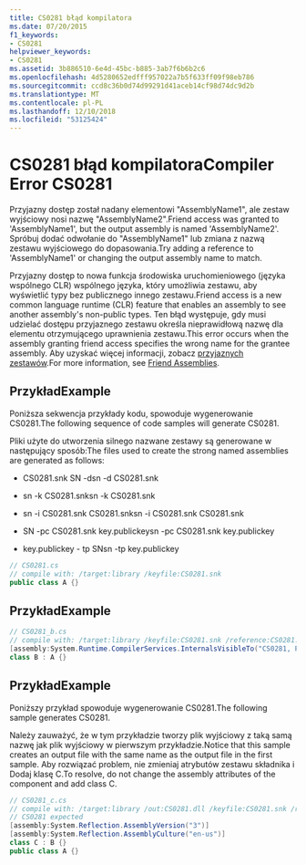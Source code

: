 ```yaml
---
title: CS0281 błąd kompilatora
ms.date: 07/20/2015
f1_keywords:
- CS0281
helpviewer_keywords:
- CS0281
ms.assetid: 3b886510-6e4d-45bc-b885-3ab7f6b6b2c6
ms.openlocfilehash: 4d5280652edfff957022a7b5f633ff09f98eb786
ms.sourcegitcommit: ccd8c36b0d74d99291d41aceb14cf98d74dc9d2b
ms.translationtype: MT
ms.contentlocale: pl-PL
ms.lasthandoff: 12/10/2018
ms.locfileid: "53125424"
---
```

# <a name="compiler-error-cs0281"></a><span data-ttu-id="94325-102">CS0281 błąd kompilatora</span><span class="sxs-lookup"><span data-stu-id="94325-102">Compiler Error CS0281</span></span>
<span data-ttu-id="94325-103">Przyjazny dostęp został nadany elementowi "AssemblyName1", ale zestaw wyjściowy nosi nazwę "AssemblyName2".</span><span class="sxs-lookup"><span data-stu-id="94325-103">Friend access was granted to 'AssemblyName1', but the output assembly is named 'AssemblyName2'.</span></span> <span data-ttu-id="94325-104">Spróbuj dodać odwołanie do "AssemblyName1" lub zmiana z nazwą zestawu wyjściowego do dopasowania.</span><span class="sxs-lookup"><span data-stu-id="94325-104">Try adding a reference to 'AssemblyName1' or changing the output assembly name to match.</span></span>  
  
 <span data-ttu-id="94325-105">Przyjazny dostęp to nowa funkcja środowiska uruchomieniowego (języka wspólnego CLR) wspólnego języka, który umożliwia zestawu, aby wyświetlić typy bez publicznego innego zestawu.</span><span class="sxs-lookup"><span data-stu-id="94325-105">Friend access is a new common language runtime (CLR) feature that enables an assembly to see another assembly's non-public types.</span></span> <span data-ttu-id="94325-106">Ten błąd występuje, gdy musi udzielać dostępu przyjaznego zestawu określa nieprawidłową nazwę dla elementu otrzymującego uprawnienia zestawu.</span><span class="sxs-lookup"><span data-stu-id="94325-106">This error occurs when the assembly granting friend access specifies the wrong name for the grantee assembly.</span></span> <span data-ttu-id="94325-107">Aby uzyskać więcej informacji, zobacz [przyjaznych zestawów](../programming-guide/concepts/assemblies-gac/friend-assemblies.md).</span><span class="sxs-lookup"><span data-stu-id="94325-107">For more information, see [Friend Assemblies](../programming-guide/concepts/assemblies-gac/friend-assemblies.md).</span></span>  
  
## <a name="example"></a><span data-ttu-id="94325-108">Przykład</span><span class="sxs-lookup"><span data-stu-id="94325-108">Example</span></span>  
 <span data-ttu-id="94325-109">Poniższa sekwencja przykłady kodu, spowoduje wygenerowanie CS0281.</span><span class="sxs-lookup"><span data-stu-id="94325-109">The following sequence of code samples will generate CS0281.</span></span>  
  
 <span data-ttu-id="94325-110">Pliki użyte do utworzenia silnego nazwane zestawy są generowane w następujący sposób:</span><span class="sxs-lookup"><span data-stu-id="94325-110">The files used to create the strong named assemblies are generated as follows:</span></span>  
  
-   <span data-ttu-id="94325-111">CS0281.snk SN -d</span><span class="sxs-lookup"><span data-stu-id="94325-111">sn -d CS0281.snk</span></span>  
  
-   <span data-ttu-id="94325-112">sn -k CS0281.snk</span><span class="sxs-lookup"><span data-stu-id="94325-112">sn -k CS0281.snk</span></span>  
  
-   <span data-ttu-id="94325-113">sn -i CS0281.snk CS0281.snk</span><span class="sxs-lookup"><span data-stu-id="94325-113">sn -i CS0281.snk CS0281.snk</span></span>  
  
-   <span data-ttu-id="94325-114">SN -pc CS0281.snk key.publickey</span><span class="sxs-lookup"><span data-stu-id="94325-114">sn -pc CS0281.snk key.publickey</span></span>  
  
-   <span data-ttu-id="94325-115">key.publickey - tp SN</span><span class="sxs-lookup"><span data-stu-id="94325-115">sn -tp key.publickey</span></span>  
  
```csharp  
// CS0281.cs  
// compile with: /target:library /keyfile:CS0281.snk  
public class A {}  
```  
  
## <a name="example"></a><span data-ttu-id="94325-116">Przykład</span><span class="sxs-lookup"><span data-stu-id="94325-116">Example</span></span>  
  
```csharp  
// CS0281_b.cs  
// compile with: /target:library /keyfile:CS0281.snk /reference:CS0281.dll  
[assembly:System.Runtime.CompilerServices.InternalsVisibleTo("CS0281, PublicKey=00240000048000009400000006020000002400005253413100040000010001004b2d4d56af7c50be2fcbbf97cb880b9e73ad84467a587191fef63aadc118a96cecf9d508cd679c907b6e20f71684300bdc2c0a851019af0c96b29bf8f1339753276041aefd67db46139e6348b3a12f29537b4dc6c2c19829df2c9ed6803f3c63c3b84cfa2728849386aea575c543a5f70fa85793d2946f15f7fe1ccb0c5e8fe0")]  
class B : A {}  
```  
  
## <a name="example"></a><span data-ttu-id="94325-117">Przykład</span><span class="sxs-lookup"><span data-stu-id="94325-117">Example</span></span>  
 <span data-ttu-id="94325-118">Poniższy przykład spowoduje wygenerowanie CS0281.</span><span class="sxs-lookup"><span data-stu-id="94325-118">The following sample generates CS0281.</span></span>  
  
 <span data-ttu-id="94325-119">Należy zauważyć, że w tym przykładzie tworzy plik wyjściowy z taką samą nazwę jak plik wyjściowy w pierwszym przykładzie.</span><span class="sxs-lookup"><span data-stu-id="94325-119">Notice that this sample creates an output file with the same name as the output file in the first sample.</span></span> <span data-ttu-id="94325-120">Aby rozwiązać problem, nie zmieniaj atrybutów zestawu składnika i Dodaj klasę C.</span><span class="sxs-lookup"><span data-stu-id="94325-120">To resolve, do not change the assembly attributes of the component and add class C.</span></span>  
  
```csharp  
// CS0281_c.cs  
// compile with: /target:library /out:CS0281.dll /keyfile:CS0281.snk /reference:CS0281_b.dll  
// CS0281 expected  
[assembly:System.Reflection.AssemblyVersion("3")]  
[assembly:System.Reflection.AssemblyCulture("en-us")]  
class C : B {}  
public class A {}  
```
